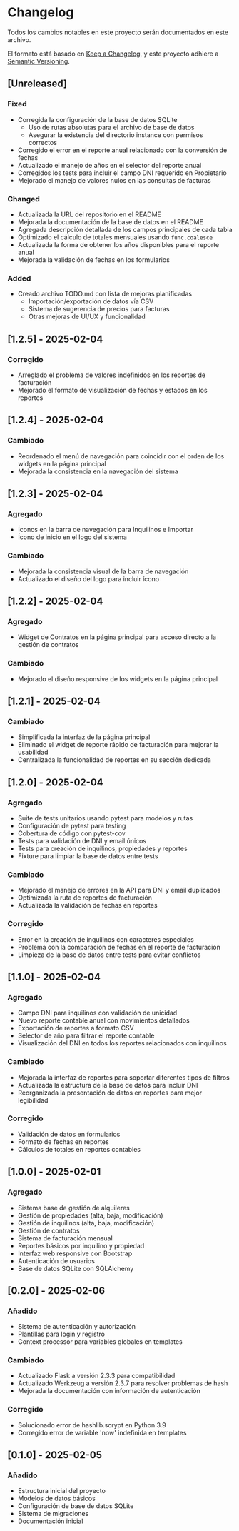 # Changelog
Todos los cambios notables en este proyecto serán documentados en este archivo.

El formato está basado en [Keep a Changelog](https://keepachangelog.com/es-ES/1.0.0/),
y este proyecto adhiere a [Semantic Versioning](https://semver.org/spec/v2.0.0.html).

## [Unreleased]

### Fixed
- Corregida la configuración de la base de datos SQLite
  - Uso de rutas absolutas para el archivo de base de datos
  - Asegurar la existencia del directorio instance con permisos correctos
- Corregido el error en el reporte anual relacionado con la conversión de fechas
- Actualizado el manejo de años en el selector del reporte anual
- Corregidos los tests para incluir el campo DNI requerido en Propietario
- Mejorado el manejo de valores nulos en las consultas de facturas

### Changed
- Actualizada la URL del repositorio en el README
- Mejorada la documentación de la base de datos en el README
- Agregada descripción detallada de los campos principales de cada tabla
- Optimizado el cálculo de totales mensuales usando `func.coalesce`
- Actualizada la forma de obtener los años disponibles para el reporte anual
- Mejorada la validación de fechas en los formularios

### Added
- Creado archivo TODO.md con lista de mejoras planificadas
  - Importación/exportación de datos vía CSV
  - Sistema de sugerencia de precios para facturas
  - Otras mejoras de UI/UX y funcionalidad

## [1.2.5] - 2025-02-04

### Corregido
- Arreglado el problema de valores indefinidos en los reportes de facturación
- Mejorado el formato de visualización de fechas y estados en los reportes

## [1.2.4] - 2025-02-04

### Cambiado
- Reordenado el menú de navegación para coincidir con el orden de los widgets en la página principal
- Mejorada la consistencia en la navegación del sistema

## [1.2.3] - 2025-02-04

### Agregado
- Íconos en la barra de navegación para Inquilinos e Importar
- Ícono de inicio en el logo del sistema

### Cambiado
- Mejorada la consistencia visual de la barra de navegación
- Actualizado el diseño del logo para incluir ícono

## [1.2.2] - 2025-02-04

### Agregado
- Widget de Contratos en la página principal para acceso directo a la gestión de contratos

### Cambiado
- Mejorado el diseño responsive de los widgets en la página principal

## [1.2.1] - 2025-02-04

### Cambiado
- Simplificada la interfaz de la página principal
- Eliminado el widget de reporte rápido de facturación para mejorar la usabilidad
- Centralizada la funcionalidad de reportes en su sección dedicada

## [1.2.0] - 2025-02-04

### Agregado
- Suite de tests unitarios usando pytest para modelos y rutas
- Configuración de pytest para testing
- Cobertura de código con pytest-cov
- Tests para validación de DNI y email únicos
- Tests para creación de inquilinos, propiedades y reportes
- Fixture para limpiar la base de datos entre tests

### Cambiado
- Mejorado el manejo de errores en la API para DNI y email duplicados
- Optimizada la ruta de reportes de facturación
- Actualizada la validación de fechas en reportes

### Corregido
- Error en la creación de inquilinos con caracteres especiales
- Problema con la comparación de fechas en el reporte de facturación
- Limpieza de la base de datos entre tests para evitar conflictos

## [1.1.0] - 2025-02-04

### Agregado
- Campo DNI para inquilinos con validación de unicidad
- Nuevo reporte contable anual con movimientos detallados
- Exportación de reportes a formato CSV
- Selector de año para filtrar el reporte contable
- Visualización del DNI en todos los reportes relacionados con inquilinos

### Cambiado
- Mejorada la interfaz de reportes para soportar diferentes tipos de filtros
- Actualizada la estructura de la base de datos para incluir DNI
- Reorganizada la presentación de datos en reportes para mejor legibilidad

### Corregido
- Validación de datos en formularios
- Formato de fechas en reportes
- Cálculos de totales en reportes contables

## [1.0.0] - 2025-02-01

### Agregado
- Sistema base de gestión de alquileres
- Gestión de propiedades (alta, baja, modificación)
- Gestión de inquilinos (alta, baja, modificación)
- Gestión de contratos
- Sistema de facturación mensual
- Reportes básicos por inquilino y propiedad
- Interfaz web responsive con Bootstrap
- Autenticación de usuarios
- Base de datos SQLite con SQLAlchemy

## [0.2.0] - 2025-02-06

### Añadido
- Sistema de autenticación y autorización
- Plantillas para login y registro
- Context processor para variables globales en templates

### Cambiado
- Actualizado Flask a versión 2.3.3 para compatibilidad
- Actualizado Werkzeug a versión 2.3.7 para resolver problemas de hash
- Mejorada la documentación con información de autenticación

### Corregido
- Solucionado error de hashlib.scrypt en Python 3.9
- Corregido error de variable 'now' indefinida en templates

## [0.1.0] - 2025-02-05

### Añadido
- Estructura inicial del proyecto
- Modelos de datos básicos
- Configuración de base de datos SQLite
- Sistema de migraciones
- Documentación inicial
